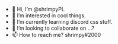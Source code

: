 - 👋 Hi, I’m @shrimpyPL
- 👀 I’m interested in cool things.
- 🌱 I’m currently learning discord css stuff.
- 💞️ I’m looking to collaborate on ...?
- 📫 How to reach me? shrimpy#2000

<!---
shrimpyPL/shrimpyPL is a ✨ special ✨ repository because its `README.md` (this file) appears on your GitHub profile.
You can click the Preview link to take a look at your changes.
--->
